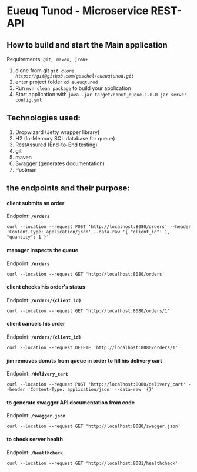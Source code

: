 # Eueuq Tunod - Microservice REST-API

How to build and start the Main application
---
Requirements: *`git, maven, jre8+`*

1. clone from git *`git clone https://git@github.com/geschel/eueuqtunod.git`*
1. enter project folder `cd eueuqtunod`
1. Run `mvn clean package` to build your application
1. Start application with `java -jar target/donut_queue-1.0.0.jar server config.yml`


Technologies used:
---
1. Dropwizard (Jetty wrapper library)
1. H2 (In-Memory SQL database for queue)
1. RestAssured (End-to-End testing)
1. git
1. maven
1. Swagger (generates documentation)
1. Postman


the endpoints and their purpose:
---

#### client submits an order
Endpoint: **`/orders`**

```
curl --location --request POST 'http://localhost:8080/orders' --header 'Content-Type: application/json' --data-raw '{ "client_id": 1, "quantity": 1 }'
```


#### manager inspects the queue
Endpoint: **`/orders`**

```
curl --location --request GET 'http://localhost:8080/orders'
```

#### client checks his order's status
Endpoint: **`/orders/{client_id}`**

```
curl --location --request GET 'http://localhost:8080/orders/1'
```

#### client cancels his order
Endpoint: **`/orders/{client_id}`**

```
curl --location --request DELETE 'http://localhost:8080/orders/1'
```

#### jim removes donuts from queue in order to fill his delivery cart
Endpoint: **`/delivery_cart`**

```
curl --location --request POST 'http://localhost:8080/delivery_cart' --header 'Content-Type: application/json' --data-raw '{}'
```

#### to generate swagger API documentation from code
Endpoint: **`/swagger.json`**

```
curl --location --request GET 'http://localhost:8080/swagger.json'
```

#### to check server health
Endpoint: **`/healthcheck`**

```
curl --location --request GET 'http://localhost:8081/healthcheck'
```

